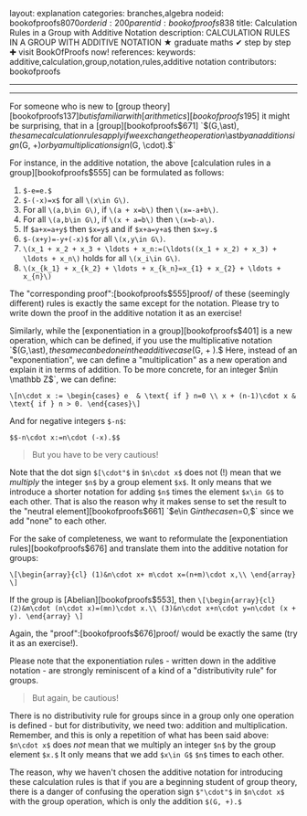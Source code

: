 layout: explanation
categories: branches,algebra
nodeid: bookofproofs$8070
orderid: 200
parentid: bookofproofs$838
title: Calculation Rules in a Group with Additive Notation
description: CALCULATION RULES IN A GROUP WITH ADDITIVE NOTATION &#9733; graduate maths &#10004; step by step &#10010; visit BookOfProofs now!
references: 
keywords: additive,calculation,group,notation,rules,additive notation
contributors: bookofproofs


---


---

For someone who is new to [group theory][bookofproofs$137] but is familiar with [arithmetics][bookofproofs$195] it might be surprising, that in a [group][bookofproofs$671] `$(G,\ast)$`, the same calculation rules apply if we exchange the operation `$\ast$` by an addition sign `$(G, +)$` or by a multiplication sign `$(G, \cdot).$` 

For instance, in the additive notation, the above [calculation rules in a group][bookofproofs$555] can be formulated as follows:
 
1. `$-e=e.$`
1. `$-(-x)=x$` for all `\(x\in G\)`.
1. For all `\(a,b\in G\)`, if `\(a + x=b\)` then `\(x=-a+b\)`.
1. For all `\(a,b\in G\)`, if `\(x + a=b\)` then `\(x=b-a\)`.
1. If `$a+x=a+y$` then `$x=y$` and if `$x+a=y+a$` then `$x=y.$`
1. `$-(x+y)=-y+(-x)$` for all `\(x,y\in G\)`.
1. `\(x_1 + x_2 + x_3 + \ldots + x_n:=(\ldots((x_1 + x_2) + x_3) + \ldots + x_n\)` holds for all `\(x_i\in G\)`.
1. `\(x_{k_1} + x_{k_2} + \ldots + x_{k_n}=x_{1} + x_{2} + \ldots + x_{n}\)`

The "corresponding proof":[bookofproofs$555]proof/ of these (seemingly different) rules is exactly the same except for the notation. Please try to write down the proof in the additive notation it as an exercise!

Similarly, while the [exponentiation in a group][bookofproofs$401] is a new operation, which can be defined, if you use the multiplicative notation `$(G,\ast)$`, the same can be done in the additive case `$(G, + ).$` Here, instead of an "exponentiation", we can define a "multiplication" as a new operation and explain it in terms of addition. To be more concrete, for an integer `$n\in \mathbb Z$`, we can define:

`\[n\cdot x :=
\begin{cases}
e  & \text{ if } n=0 \\
x + (n-1)\cdot x & \text{ if } n > 0.
\end{cases}\]`

And for negative integers `$-n$`:

`$$-n\cdot x:=n\cdot (-x).$$`

> But you have to be very cautious! 

Note that the dot sign `$[\cdot"$` in `$n\cdot x$` does not (!) mean that we _multiply_ the integer `$n$` by a group element `$x$`. It only means that we introduce a shorter notation for adding `$n$` times the element `$x\in G$` to each other. That is also the reason why it makes sense to set the result to the "neutral element][bookofproofs$661] `$e\in G$` in the case `$n=0,$` since we add "none" to each other.

For the sake of completeness, we want to reformulate the [exponentiation rules][bookofproofs$676] and translate them into the additive notation for groups:

`\[\begin{array}{cl}
(1)&n\cdot x+ m\cdot x=(n+m)\cdot x,\\
\end{array}
\]`

If the group is [Abelian][bookofproofs$553], then
`\[\begin{array}{cl}
(2)&m\cdot (n\cdot x)=(mn)\cdot x.\\
(3)&n\cdot x+n\cdot y=n\cdot (x + y).
\end{array}
\]`

Again, the "proof":[bookofproofs$676]proof/ would be exactly the same (try it as an exercise!).

Please note that the exponentiation rules - written down in the additive notation - are strongly reminiscent of a kind of a "distributivity rule" for groups. 

> But again, be cautious! 

There is no distributivity rule for groups since in a group only one operation is defined - but for distributivity, we need two: addition and multiplication. Remember, and this is only a repetition of what has been said above: `$n\cdot x$` does _not_ mean that we multiply an integer `$n$` by the group element `$x.$` It only means that we add `$x\in G$`  `$n$` times to each other.

The reason, why we haven't chosen the additive notation for introducing these calculation rules is that if you are a beginning student of group theory, there is a danger of confusing the operation sign `$"\cdot"$` in `$n\cdot x$` with the group operation, which is only the addition `$(G, +).$`
